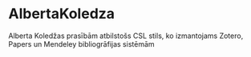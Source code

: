 # AlbertaKoledza

Alberta Koledžas prasībām atbilstošs CSL stils, ko izmantojams Zotero, Papers un Mendeley bibliogrāfijas sistēmām

